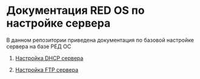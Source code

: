 # Документация RED OS по настройке сервера

В данном репозитории приведена документация по базовой настройке сервера на базе РЕД ОС

1) [Настройка DHCP сервера](./dhcp.md)

2) [Настройка FTP сервера](./ftp.md)